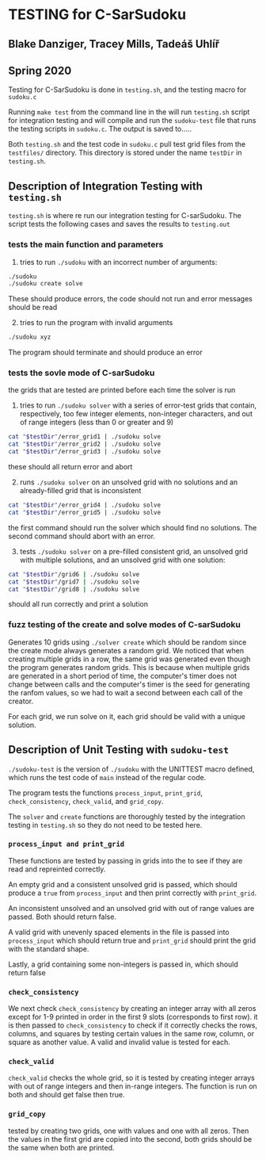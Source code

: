 # TESTING for C-SarSudoku

## Blake Danziger, Tracey Mills, Tadeáš Uhlíř

## Spring 2020


Testing for C-SarSudoku is done in `testing.sh`, and the testing macro for `sudoku.c`

Running `make test` from the command line in the will run `testing.sh` script for integration testing and will compile and run the `sudoku-test` file that runs the testing scripts in `sudoku.c`. The output is saved to.....

Both `testing.sh` and the test code in `sudoku.c` pull test grid files from the `testfiles/` directory. This directory is stored under the name `testDir` in `testing.sh`.

## Description of Integration Testing with `testing.sh`

`testing.sh` is where re run our integration testing for C-sarSudoku. The script tests the following cases and saves the results to `testing.out`

### tests the main function and parameters

1. tries to run `./sudoku` with an incorrect number of arguments:

```bash
./sudoku
./sudoku create solve
```
These should produce errors, the code should not run and error messages should be read

2. tries to run the program with invalid arguments
```bash
./sudoku xyz
```
The program should terminate and should produce an error

### tests the sovle mode of C-sarSudoku

the grids that are tested are printed before each time the solver is run

1. tries to run `./sudoku solver` with a series of error-test grids that contain, respectively, too few integer elements, non-integer characters, and out of range integers (less than 0 or greater and 9)

```bash
cat "$testDir"/error_grid1 | ./sudoku solve
cat "$testDir"/error_grid2 | ./sudoku solve
cat "$testDir"/error_grid3 | ./sudoku solve
```
these should all return error and abort


2. runs `./sudoku solver` on an unsolved grid with no solutions and an already-filled grid that is inconsistent

```bash
cat "$testDir"/error_grid4 | ./sudoku solve
cat "$testDir"/error_grid5 | ./sudoku solve
```

the first command should run the solver which should find no solutions. The second command should abort with an error.

3. tests  `./sudoku solver` on a pre-filled consistent grid, an unsolved grid with multiple solutions, and an unsolved grid with one solution:

```bash
cat "$testDir"/grid6 | ./sudoku solve
cat "$testDir"/grid7 | ./sudoku solve
cat "$testDir"/grid8 | ./sudoku solve
```

should all run correctly and print a solution

### fuzz testing of the create and solve modes of C-sarSudoku

Generates 10 grids using `./solver create` which should be random since the create mode always generates a random grid. We noticed that when creating multiple grids in a row, the same grid was generated even though the program generates random grids. This is because when multiple grids are generated in a short period of time, the computer's timer does not change between calls and the computer's timer is the seed for generating the ranfom values, so we had to wait a second between each call of the creator.

For each grid, we run solve on it, each grid should be valid with a unique solution.


## Description of Unit Testing with `sudoku-test`

`./sudoku-test` is the version of `./sudoku` with the UNITTEST macro defined, which runs the test code of `main` instead of the regular code.

The program tests the functions `process_input`, `print_grid`, `check_consistency`, `check_valid`, and `grid_copy`.

The `solver` and `create` functions are thoroughly tested by the integration testing in `testing.sh` so they do not need to be tested here.

### `process_input and print_grid`
These functions are tested by passing in grids into the to see if they are read and repreinted correctly.

An empty grid and a consistent unsolved grid is passed, which should produce a `true` from `process_input` and then print correctly with `print_grid`. 

An inconsistent unsolved and an unsolved grid with out of range values are passed. Both should return false.

A valid grid with unevenly spaced elements in the file is passed into `process_input` which should return true and `print_grid` should print the grid with the standard shape.

Lastly, a grid containing some non-integers is passed in, which should return false

### `check_consistency`
We next check `check_consistency` by creating an integer array with all zeros except for 1-9 printed in order in the first 9 slots (corresponds to first row). it is then passed to `check_consistency` to check if it correctly checks the rows, columns, and squares by testing certain values in the same row, column, or square as another value. A valid and invalid value is tested for each.

### `check_valid`
`check_valid` checks the whole grid, so it is tested by creating integer arrays with out of range integers and then in-range integers. The function is run on both and should get false then true.

### `grid_copy`
tested by creating two grids, one with values and one with all zeros. Then the values in the first grid are copied into the second, both grids should be the same when both are printed.